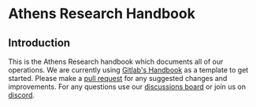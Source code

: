 # Athens Research Handbook

## Introduction

This is the Athens Research handbook which documents all of our operations. We are currently using [Gitlab's Handbook](https://about.gitlab.com/handbook/#company) as a template to get started. Please make a [pull request](https://github.com/athensresearch/handbook/pulls) for any suggested changes and improvements. For any questions use our [discussions board](https://github.com/athensresearch/athens/discussions) or join us on [discord](https://discord.gg/as9h8yHNfD).
